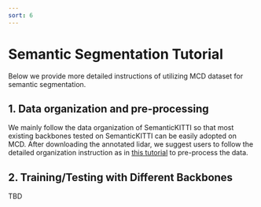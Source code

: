 ```yaml
---
sort: 6
---
```


# Semantic Segmentation Tutorial

Below we provide more detailed instructions of utilizing MCD dataset for semantic segmentation. 

## 1. Data organization and pre-processing
We mainly follow the data organization of SemanticKITTI so that most existing backbones tested on SemanticKITTI can be easily adopted on MCD. After downloading the annotated lidar, we suggest users to follow the detailed organization instruction as in [this tutorial](https://github.com/mcdviral/mcdviral.github.io/blob/master/pcd_to_bin.ipynb) to pre-process the data.

## 2. Training/Testing with Different Backbones
TBD

